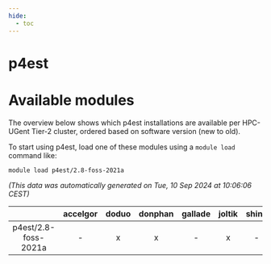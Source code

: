 ```yaml
---
hide:
  - toc
---
```


p4est
=====

# Available modules


The overview below shows which p4est installations are available per HPC-UGent Tier-2 cluster, ordered based on software version (new to old).

To start using p4est, load one of these modules using a `module load` command like:

```shell
module load p4est/2.8-foss-2021a
```

*(This data was automatically generated on Tue, 10 Sep 2024 at 10:06:06 CEST)*  

| |accelgor|doduo|donphan|gallade|joltik|shinx|skitty|
| :---: | :---: | :---: | :---: | :---: | :---: | :---: | :---: |
|p4est/2.8-foss-2021a|-|x|x|-|x|-|x|
